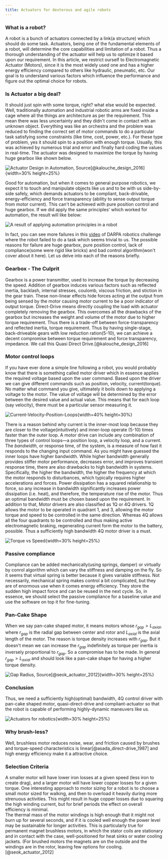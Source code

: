 ```yaml
---
title: Actuators for dexterous and agile robots
---
```




### What is a robot?

A robot is a bunch of actuators connected by a link(a structure) which should do some task. Actuators, being one of the fundamental elements of a robot, will determine the core capabilities and limitation of a robot. Thus a thorough understanding of the actuator will help us to optimize it based upon our requirement. In this article, we restrict ourself to Electromagnetic Actuator (Motors), since it is the most widely used one and has a higher energy efficiency compared to others like hydraulic, pneumatic, etc. Our goal is to understand various factors which influence the performance and figure out the optimal choice for robots.

### Is Actuator a big deal? 
It should just spin with some torque, right? what else would be expected. Well, traditionally automation and industrial robotic arms are fixed inside a cage where all the things are architecture as per the requirement. This mean there was less uncertainty and they didn't come in contact with an unknown object. Everything was like an orchestra and the problem was reduced to finding the correct set of motor commands to do a particular task satisfying some constraints (like time, cost, power, etc.). For these type of problem, yes it should spin to a position with enough torque. Usually, this was achieved by numerous trial and error and finally hard coding the values in real-time. The actuator was designed to maximize the torque by having huge gearbox like shown below.

![Actuator Design in Automation, Source[@kalouche_design_2016]](https://ajaygunalan.github.io/projects/asset/past/motor/automation_design.png){width=30% height=25%}

Good for automation, but when it comes to general purpose robotics, we expect it to touch and manipulate objects like us and to be with us side-by-side safely, which demands actuators to be compliant, back-drivable, energy-efficiency and force transparency (ability to sense output torque from motor current). This can't be achieved with pure position control and huge gearbox. If we did apply the same principles' which worked for automation, the result will like below:

![A result of applying automation principles in a robot](https://ajaygunalan.github.io/projects/asset/past/motor/motor_fail.gif)

In fact, you can see more failures in this [video](https://www.youtube.com/watch?v=g0TaYhjpOfo) of DARPA robotics challenge where the robot failed to do a task which seems trivial to us. The possible reasons for failure are huge gearbox, pure position control, lack of compliance(some were rigid like bricks) and bad control algorithm(won't cover about it here). Let us delve into each of the reasons briefly.



### Gearbox - The Culprit 

Gearbox is a power transmitter, used to increase the torque by decreasing the speed. Addition of gearbox induces various factors such as reflected inertia, backlash, internal stresses, coulomb, viscous friction, and stiction in the gear train. These non-linear effects hide forces acting at the output from being sensed by the motor causing motor current to be a poor indicator of output torque. Direct-Drive means directly coupling the load with actuator completely removing the gearbox. This overcomes all the drawbacks of the gearbox but increases the weight and volume of the motor due to higher torque requirement. Thus there is a trade-off between force-transparency and reflected inertia, torque requirement. Thus by having single-stage, back-driveable gears with low reduction ration(5-10), we can achieve a decent compromise between torque requirement and force transparency, impedance. We call this Quasi Direct Drive.[@kalouche_design_2016]



### Motor control loops 
If you have ever done a simple line following a robot, you would probably know that there is something called motor driver which in essence applies the required voltage based upon the user command. Based upon the driver we can give different commands such as position, velocity, current(torque). No matter what command you give, ultimately it boils down to applying a voltage to the motor. The value of voltage will be determined by the error between the desired value and actual value. This means that for each loop (say velocity), there must be a particular sensor measuring it. 

![Current-Velocity-Position-Loops](https://ajaygunalan.github.io/projects/asset/past/motor/Current-Velocity-Position-Loops.gif){width=40% height=30%}  

There is a reason behind why current is the inner-most loop because they are closer to the voltage(intuitively) and inner-loop operate (5-10) times faster than the outer loop. A motor drive can include any combination of three types of control loops—a position loop, a velocity loop, and a current. The *bandwidth*, or response time, of the system, is a measure of how fast it responds to the changing input command. As you might have guessed the inner loops have higher bandwidth. While higher bandwidth generally provides stiffer motor performance, decreases error, and improves transient response time, there are also drawbacks to high bandwidth in systems. Specifically, the higher the bandwidth, the higher the frequency at which the motor responds to disturbances, which typically requires higher accelerations and forces. Power dissipation has a squared relationship to force, so any increase in bandwidth significantly increases power dissipation (i.e. heat), and therefore, the temperature rise of the motor. Thus an optimal bandwidth must be chosen based upon the requirement. In addition to that, Motor drivers are also classified as 1Q  or 4Q drivers. 1Q allows the motor to be operated in quadrant 1, and 3, allowing the motor torque and speed to be controlled in the same direction. Whereas 4Q allows all the four quadrants to be controlled and thus making active electromagnetic braking, regenerating current form the motor to the battery, possible. Thus a sufficiently high bandwidth 4Q motor driver is a must.

![Torque vs Speed](https://ajaygunalan.github.io/projects/asset/past/motor/four_quadrant.png){width=30% height=25%}   
  

### Passive compliance 
 Compliance can be added mechanically(using springs, damper) or virtually by conrol algorithm which can vary the stiffness and damping on the fly. So it seems that virtual spring is better because it gives variable stiffness. Not necessarily, mechanical spring makes control a bit complicated, but they are of enormous use when it comes energy efficiency. They store the sudden high impact force and can be reused in the next cycle. So, in essence, we should select the passive compliance for a baseline value and use the software on top it for fine-tuning. 



### Pan-Cake Shape 
When we say pan-cake shaped motor, it means motors whose $r_{gap} > L_{axial}$, where $r_{gap}$ is the radial gap between center and rotor and $L_{axial}$ is the axial length of the motor. The reason is torque density increases with $r_{gap}$. But it doesn't mean we can increase the $r_{gap}$ indefinitely as torque per inertia is inversely proportional to $r_{gap}$. So a compromise has to be made. In general $r_{gap} > L_{axial}$ and should look like a pan-cake shape for having a higher torque density.

![Gap Radius, Source[@seok_actuator_2012]](https://ajaygunalan.github.io/projects/asset/past/motor/r_gap.png){width=30% height=25%}   


### Conclusion 
Thus, we need a sufficiently high(optimal) bandwidth, 4Q control driver with pan-cake shaped motor, quasi-direct-drive and compliant-actuator so that the robot is capable of performing highly-dynamic maneuvers like us. 

![Actuators for robotics](https://ajaygunalan.github.io/projects/asset/past/motor/final.png){width=30% height=25%}   
 

### Why brush-less?
Well, brushless  motor reduces noise, wear, and friction caused by brushes and torque-speed characteristics is linear[@asada_direct-drive_1987] and high energy efficiency make it a attractive choice.

### Selection Criteria
A smaller motor will have lower iron losses at a given speed (less iron to create  drag),  and  a  larger  motor  will  have  lower  copper losses for a given torque. One interesting approach to motor sizing for a robot is to choose a small motor sized for walking, and then to overload it heavily during more strenuous activities. This might result in huge copper losses due to squaring the high winding current, but for brief periods the  effect  on  overall  efficiency  is  minimal.  
The  thermal mass of the motor windings is high enough that it might not burn up for several seconds, and if it is cooled well enough the power level may be sustainable for longer activities. This  is  particularly  true  for  permanent  magnet brushless motors, in which the stator coils are stationary and in contact  with the case, well-positioned for heat sinks or water cooling  jackets.  (For  brushed  motors  the  magnets  are  on the outside and the  windings are in the rotor, leaving few options for cooling.  [@seok_actuator_2012]